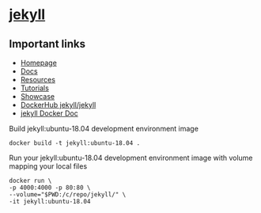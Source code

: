 # [jekyll](https://jekyllrb.com/)

## Important links

- [Homepage](https://jekyllrb.com/)
- [Docs](https://jekyllrb.com/docs/)
- [Resources](https://jekyllrb.com/resources/)
- [Tutorials](https://jekyllrb.com/tutorials/home/)
- [Showcase](https://jekyllrb.com/showcase/)
- [DockerHub jekyll/jekyll](https://hub.docker.com/r/jekyll/jekyll)
- [jekyll Docker Doc](https://github.com/envygeeks/jekyll-docker/blob/master/README.md)

Build jekyll:ubuntu-18.04 development environment image

```docker
docker build -t jekyll:ubuntu-18.04 .
```

Run your jekyll:ubuntu-18.04 development environment image with volume mapping your local files

```docker
docker run \
-p 4000:4000 -p 80:80 \
--volume="$PWD:/c/repo/jekyll/" \
-it jekyll:ubuntu-18.04
```